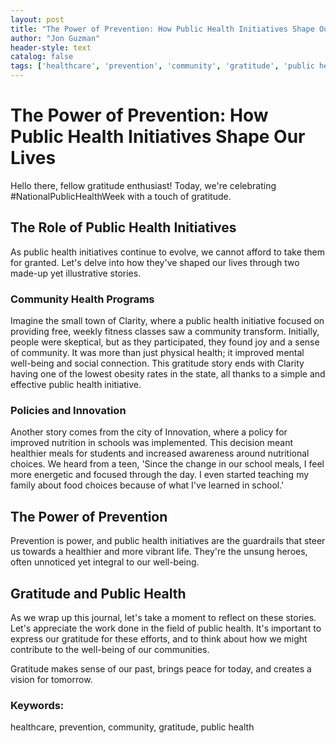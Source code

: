 ```yaml
---
layout: post
title: "The Power of Prevention: How Public Health Initiatives Shape Our Lives"
author: "Jon Guzman"
header-style: text
catalog: false
tags: ['healthcare', 'prevention', 'community', 'gratitude', 'public health']
---
```


# The Power of Prevention: How Public Health Initiatives Shape Our Lives

Hello there, fellow gratitude enthusiast! Today, we're celebrating #NationalPublicHealthWeek with a touch of gratitude.

## The Role of Public Health Initiatives

As public health initiatives continue to evolve, we cannot afford to take them for granted. Let's delve into how they've shaped our lives through two made-up yet illustrative stories. 

### Community Health Programs

Imagine the small town of Clarity, where a public health initiative focused on providing free, weekly fitness classes saw a community transform. Initially, people were skeptical, but as they participated, they found joy and a sense of community. It was more than just physical health; it improved mental well-being and social connection. This gratitude story ends with Clarity having one of the lowest obesity rates in the state, all thanks to a simple and effective public health initiative.

### Policies and Innovation

Another story comes from the city of Innovation, where a policy for improved nutrition in schools was implemented. This decision meant healthier meals for students and increased awareness around nutritional choices. We heard from a teen, 'Since the change in our school meals, I feel more energetic and focused through the day. I even started teaching my family about food choices because of what I've learned in school.'

## The Power of Prevention

Prevention is power, and public health initiatives are the guardrails that steer us towards a healthier and more vibrant life. They're the unsung heroes, often unnoticed yet integral to our well-being.

## Gratitude and Public Health

As we wrap up this journal, let's take a moment to reflect on these stories. Let's appreciate the work done in the field of public health. It's important to express our gratitude for these efforts, and to think about how we might contribute to the well-being of our communities.

Gratitude makes sense of our past, brings peace for today, and creates a vision for tomorrow.

### Keywords:
healthcare, prevention, community, gratitude, public health